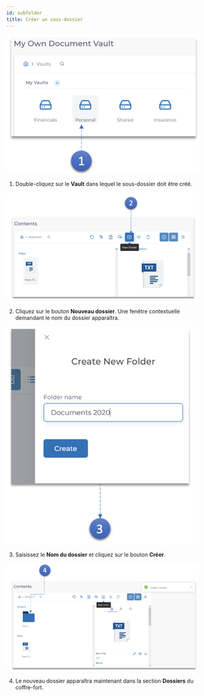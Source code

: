 ```yaml
---
id: subfolder
title: Créer un sous-dossier
---
```


![subfolder-1](../static/img/subfolder-1.png)

1. Double-cliquez sur le **Vault** dans lequel le sous-dossier doit être créé.

![subfolder-2](../static/img/subfolder-2.png)

2. Cliquez sur le bouton **Nouveau dossier**. Une fenêtre contextuelle demandant le nom du dossier apparaîtra.

![subfolder-3](../static/img/subfolder-3.png)

3. Saisissez le **Nom du dossier** et cliquez sur le bouton **Créer**.

![subfolder-4](../static/img/subfolder-4.png)

4. Le nouveau dossier apparaîtra maintenant dans la section **Dossiers** du coffre-fort.

